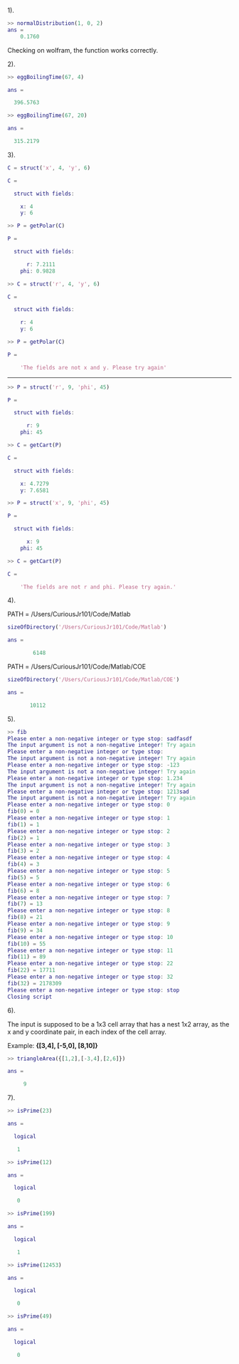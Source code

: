1).

```MATLAB
>> normalDistribution(1, 0, 2)
ans =
    0.1760
```

Checking on wolfram, the function works correctly.

2).

```MATLAB
>> eggBoilingTime(67, 4)

ans =

  396.5763

>> eggBoilingTime(67, 20)

ans =

  315.2179
```

3).

```MATLAB
C = struct('x', 4, 'y', 6)

C = 

  struct with fields:

    x: 4
    y: 6

>> P = getPolar(C)

P = 

  struct with fields:

      r: 7.2111
    phi: 0.9828

>> C = struct('r', 4, 'y', 6)

C = 

  struct with fields:

    r: 4
    y: 6

>> P = getPolar(C)

P =

    'The fields are not x and y. Please try again'

```

---------

```MATLAB
>> P = struct('r', 9, 'phi', 45)

P = 

  struct with fields:

      r: 9
    phi: 45

>> C = getCart(P)

C = 

  struct with fields:

    x: 4.7279
    y: 7.6581

>> P = struct('x', 9, 'phi', 45)

P = 

  struct with fields:

      x: 9
    phi: 45

>> C = getCart(P)

C =

    'The fields are not r and phi. Please try again.'
```

4).

PATH = /Users/CuriousJr101/Code/Matlab

```MATLAB
sizeOfDirectory('/Users/CuriousJr101/Code/Matlab')

ans =

        6148
```

PATH = /Users/CuriousJr101/Code/Matlab/COE

```MATLAB
sizeOfDirectory('/Users/CuriousJr101/Code/Matlab/COE')

ans =

       10112
```


5).

```MATLAB
>> fib
Please enter a non-negative integer or type stop: sadfasdf
The input argument is not a non-negative integer! Try again
Please enter a non-negative integer or type stop: 
The input argument is not a non-negative integer! Try again
Please enter a non-negative integer or type stop: -123
The input argument is not a non-negative integer! Try again
Please enter a non-negative integer or type stop: 1.234
The input argument is not a non-negative integer! Try again
Please enter a non-negative integer or type stop: 1213sad
The input argument is not a non-negative integer! Try again
Please enter a non-negative integer or type stop: 0
fib(0) = 0
Please enter a non-negative integer or type stop: 1
fib(1) = 1
Please enter a non-negative integer or type stop: 2
fib(2) = 1
Please enter a non-negative integer or type stop: 3
fib(3) = 2
Please enter a non-negative integer or type stop: 4
fib(4) = 3
Please enter a non-negative integer or type stop: 5
fib(5) = 5
Please enter a non-negative integer or type stop: 6
fib(6) = 8
Please enter a non-negative integer or type stop: 7
fib(7) = 13
Please enter a non-negative integer or type stop: 8
fib(8) = 21
Please enter a non-negative integer or type stop: 9
fib(9) = 34
Please enter a non-negative integer or type stop: 10
fib(10) = 55
Please enter a non-negative integer or type stop: 11
fib(11) = 89
Please enter a non-negative integer or type stop: 22
fib(22) = 17711
Please enter a non-negative integer or type stop: 32
fib(32) = 2178309
Please enter a non-negative integer or type stop: stop
Closing script
```

6).

The input is supposed to be a 1x3 cell array that has a nest 1x2 array, as the x and y coordinate pair, in each index of the cell array.

Example: **{[3,4], [-5,0], [8,10]}**

```MATLAB
>> triangleArea({[1,2],[-3,4],[2,6]})

ans =

     9
```


7).

```MATLAB
>> isPrime(23)

ans =

  logical

   1

>> isPrime(12)

ans =

  logical

   0

>> isPrime(199)

ans =

  logical

   1

>> isPrime(12453)

ans =

  logical

   0

>> isPrime(49)

ans =

  logical

   0
```

